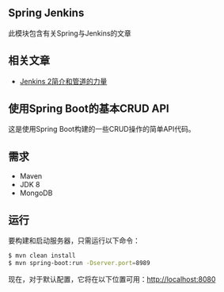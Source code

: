 ## Spring Jenkins

此模块包含有关Spring与Jenkins的文章

## 相关文章

+ [Jenkins 2简介和管道的力量](docs/Jenkins2简介和管道的力量.md)

## 使用Spring Boot的基本CRUD API

这是使用Spring Boot构建的一些CRUD操作的简单API代码。

## 需求

- Maven
- JDK 8
- MongoDB

## 运行

要构建和启动服务器，只需运行以下命令：

```bash
$ mvn clean install
$ mvn spring-boot:run -Dserver.port=8989
```

现在，对于默认配置，它将在以下位置可用：[http://localhost:8080](http://localhost:8080)